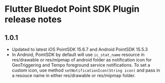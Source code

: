 # Flutter Bluedot Point SDK Plugin release notes

## 1.0.1
- Updated to latest iOS PointSDK 15.6.7 and Android PointSDK 15.5.3
- In Android, PointSDK by default will use `ic_stat_name` resource in res/drawable or res/mipmap of android folder as notification icon for GeoTriggering and Tempo foreground service notifications. 
To set a custom icon, use method `setNotificationIcon(String icon)` and pass in a resouce name in either res/drawable or res/mipmap folder.   

